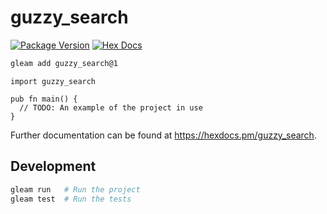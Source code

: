 # guzzy_search

[![Package Version](https://img.shields.io/hexpm/v/guzzy_search)](https://hex.pm/packages/guzzy_search)
[![Hex Docs](https://img.shields.io/badge/hex-docs-ffaff3)](https://hexdocs.pm/guzzy_search/)

```sh
gleam add guzzy_search@1
```
```gleam
import guzzy_search

pub fn main() {
  // TODO: An example of the project in use
}
```

Further documentation can be found at <https://hexdocs.pm/guzzy_search>.

## Development

```sh
gleam run   # Run the project
gleam test  # Run the tests
```
